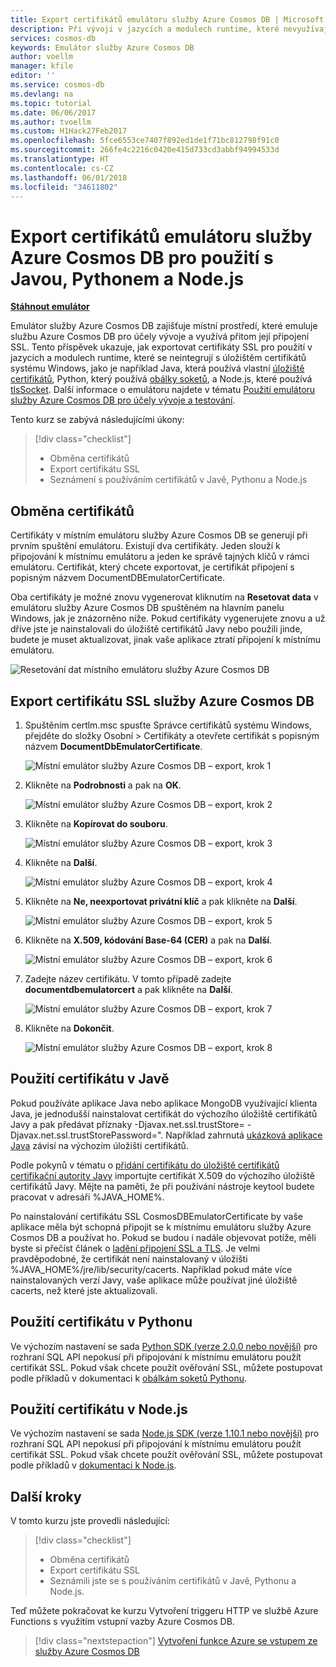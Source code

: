 ```yaml
---
title: Export certifikátů emulátoru služby Azure Cosmos DB | Microsoft Docs
description: Při vývoji v jazycích a modulech runtime, které nevyužívají úložiště certifikátů systému Windows, budete muset exportovat a spravovat certifikáty SSL. Tento příspěvek obsahuje podrobné pokyny.
services: cosmos-db
keywords: Emulátor služby Azure Cosmos DB
author: voellm
manager: kfile
editor: ''
ms.service: cosmos-db
ms.devlang: na
ms.topic: tutorial
ms.date: 06/06/2017
ms.author: tvoellm
ms.custom: H1Hack27Feb2017
ms.openlocfilehash: 5fce6553ce7407f892ed1de1f71bc812798f91c0
ms.sourcegitcommit: 266fe4c2216c0420e415d733cd3abbf94994533d
ms.translationtype: HT
ms.contentlocale: cs-CZ
ms.lasthandoff: 06/01/2018
ms.locfileid: "34611802"
---
```

# <a name="export-the-azure-cosmos-db-emulator-certificates-for-use-with-java-python-and-nodejs"></a>Export certifikátů emulátoru služby Azure Cosmos DB pro použití s Javou, Pythonem a Node.js

[**Stáhnout emulátor**](https://aka.ms/cosmosdb-emulator)

Emulátor služby Azure Cosmos DB zajišťuje místní prostředí, které emuluje službu Azure Cosmos DB pro účely vývoje a využívá přitom její připojení SSL. Tento příspěvek ukazuje, jak exportovat certifikáty SSL pro použití v jazycích a modulech runtime, které se neintegrují s úložištěm certifikátů systému Windows, jako je například Java, která používá vlastní [úložiště certifikátů](https://docs.oracle.com/cd/E19830-01/819-4712/ablqw/index.html), Python, který používá [obálky soketů](https://docs.python.org/2/library/ssl.html), a Node.js, které používá [tlsSocket](https://nodejs.org/api/tls.html#tls_tls_connect_options_callback). Další informace o emulátoru najdete v tématu [Použití emulátoru služby Azure Cosmos DB pro účely vývoje a testování](./local-emulator.md).

Tento kurz se zabývá následujícími úkony:

> [!div class="checklist"]
> * Obměna certifikátů
> * Export certifikátu SSL
> * Seznámení s používáním certifikátů v Javě, Pythonu a Node.js

## <a name="certification-rotation"></a>Obměna certifikátů

Certifikáty v místním emulátoru služby Azure Cosmos DB se generují při prvním spuštění emulátoru. Existují dva certifikáty. Jeden slouží k připojování k místnímu emulátoru a jeden ke správě tajných klíčů v rámci emulátoru. Certifikát, který chcete exportovat, je certifikát připojení s popisným názvem DocumentDBEmulatorCertificate.

Oba certifikáty je možné znovu vygenerovat kliknutím na **Resetovat data** v emulátoru služby Azure Cosmos DB spuštěném na hlavním panelu Windows, jak je znázorněno níže. Pokud certifikáty vygenerujete znovu a už dříve jste je nainstalovali do úložiště certifikátů Javy nebo použili jinde, budete je muset aktualizovat, jinak vaše aplikace ztratí připojení k místnímu emulátoru.

![Resetování dat místního emulátoru služby Azure Cosmos DB](./media/local-emulator-export-ssl-certificates/database-local-emulator-reset-data.png)

## <a name="how-to-export-the-azure-cosmos-db-ssl-certificate"></a>Export certifikátu SSL služby Azure Cosmos DB

1. Spuštěním certlm.msc spusťte Správce certifikátů systému Windows, přejděte do složky Osobní > Certifikáty a otevřete certifikát s popisným názvem **DocumentDbEmulatorCertificate**.

    ![Místní emulátor služby Azure Cosmos DB – export, krok 1](./media/local-emulator-export-ssl-certificates/database-local-emulator-export-step-1.png)

2. Klikněte na **Podrobnosti** a pak na **OK**.

    ![Místní emulátor služby Azure Cosmos DB – export, krok 2](./media/local-emulator-export-ssl-certificates/database-local-emulator-export-step-2.png)

3. Klikněte na **Kopírovat do souboru**.

    ![Místní emulátor služby Azure Cosmos DB – export, krok 3](./media/local-emulator-export-ssl-certificates/database-local-emulator-export-step-3.png)

4. Klikněte na **Další**.

    ![Místní emulátor služby Azure Cosmos DB – export, krok 4](./media/local-emulator-export-ssl-certificates/database-local-emulator-export-step-4.png)

5. Klikněte na **Ne, neexportovat privátní klíč** a pak klikněte na **Další**.

    ![Místní emulátor služby Azure Cosmos DB – export, krok 5](./media/local-emulator-export-ssl-certificates/database-local-emulator-export-step-5.png)

6. Klikněte na **X.509, kódování Base-64 (CER)** a pak na **Další**.

    ![Místní emulátor služby Azure Cosmos DB – export, krok 6](./media/local-emulator-export-ssl-certificates/database-local-emulator-export-step-6.png)

7. Zadejte název certifikátu. V tomto případě zadejte **documentdbemulatorcert** a pak klikněte na **Další**.

    ![Místní emulátor služby Azure Cosmos DB – export, krok 7](./media/local-emulator-export-ssl-certificates/database-local-emulator-export-step-7.png)

8. Klikněte na **Dokončit**.

    ![Místní emulátor služby Azure Cosmos DB – export, krok 8](./media/local-emulator-export-ssl-certificates/database-local-emulator-export-step-8.png)

## <a name="how-to-use-the-certificate-in-java"></a>Použití certifikátu v Javě

Pokud používáte aplikace Java nebo aplikace MongoDB využívající klienta Java, je jednodušší nainstalovat certifikát do výchozího úložiště certifikátů Javy a pak předávat příznaky -Djavax.net.ssl.trustStore=<keystore> -Djavax.net.ssl.trustStorePassword="<password>. Například zahrnutá [ukázková aplikace Java](https://localhost:8081/_explorer/index.html) závisí na výchozím úložišti certifikátů.

Podle pokynů v tématu o [přidání certifikátu do úložiště certifikátů certifikační autority Javy](https://docs.microsoft.com/azure/java-add-certificate-ca-store) importujte certifikát X.509 do výchozího úložiště certifikátů Javy. Mějte na paměti, že při používání nástroje keytool budete pracovat v adresáři %JAVA_HOME%.

Po nainstalování certifikátu SSL CosmosDBEmulatorCertificate by vaše aplikace měla být schopná připojit se k místnímu emulátoru služby Azure Cosmos DB a používat ho. Pokud se budou i nadále objevovat potíže, měli byste si přečíst článek o [ladění připojení SSL a TLS](http://docs.oracle.com/javase/7/docs/technotes/guides/security/jsse/ReadDebug.html). Je velmi pravděpodobné, že certifikát není nainstalovaný v úložišti %JAVA_HOME%/jre/lib/security/cacerts. Například pokud máte více nainstalovaných verzí Javy, vaše aplikace může používat jiné úložiště cacerts, než které jste aktualizovali.

## <a name="how-to-use-the-certificate-in-python"></a>Použití certifikátu v Pythonu

Ve výchozím nastavení se sada [Python SDK (verze 2.0.0 nebo novější)](sql-api-sdk-python.md) pro rozhraní SQL API nepokusí při připojování k místnímu emulátoru použít certifikát SSL. Pokud však chcete použít ověřování SSL, můžete postupovat podle příkladů v dokumentaci k [obálkám soketů Pythonu](https://docs.python.org/2/library/ssl.html).

## <a name="how-to-use-the-certificate-in-nodejs"></a>Použití certifikátu v Node.js

Ve výchozím nastavení se sada [Node.js SDK (verze 1.10.1 nebo novější)](sql-api-sdk-node.md) pro rozhraní SQL API nepokusí při připojování k místnímu emulátoru použít certifikát SSL. Pokud však chcete použít ověřování SSL, můžete postupovat podle příkladů v [dokumentaci k Node.js](https://nodejs.org/api/tls.html#tls_tls_connect_options_callback).

## <a name="next-steps"></a>Další kroky

V tomto kurzu jste provedli následující:

> [!div class="checklist"]
> * Obměna certifikátů
> * Export certifikátu SSL
> * Seznámili jste se s používáním certifikátů v Javě, Pythonu a Node.js.

Teď můžete pokračovat ke kurzu Vytvoření triggeru HTTP ve službě Azure Functions s využitím vstupní vazby Azure Cosmos DB.

> [!div class="nextstepaction"]
> [Vytvoření funkce Azure se vstupem ze služby Azure Cosmos DB](tutorial-functions-http-trigger.md) 
